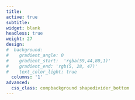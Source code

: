 ```yaml
---
title: 
active: true
subtitle: 
widget: blank
headless: true
weight: 27
design: 
#  background:
#    gradient_angle: 0
#    gradient_start:  'rgba(59,44,80,1)'
#    gradient_end: 'rgb(5, 28, 47)'
#    text_color_light: true
  columns: '1'
advanced:
  css_class: compbackground shapedivider_bottom
---
```

